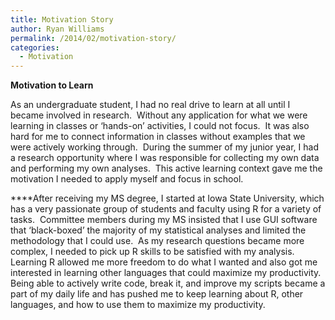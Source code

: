 ```yaml
---
title: Motivation Story
author: Ryan Williams
permalink: /2014/02/motivation-story/
categories:
  - Motivation
---
```

**Motivation to Learn**

As an undergraduate student, I had no real drive to learn at all until I became involved in research.  Without any application for what we were learning in classes or &#8216;hands-on&#8217; activities, I could not focus.  It was also hard for me to connect information in classes without examples that we were actively working through.  During the summer of my junior year, I had a research opportunity where I was responsible for collecting my own data and performing my own analyses.  This active learning context gave me the motivation I needed to apply myself and focus in school.

****After receiving my MS degree, I started at Iowa State University, which has a very passionate group of students and faculty using R for a variety of tasks.  Committee members during my MS insisted that I use GUI software that &#8216;black-boxed&#8217; the majority of my statistical analyses and limited the methodology that I could use.  As my research questions became more complex, I needed to pick up R skills to be satisfied with my analysis.  Learning R allowed me more freedom to do what I wanted and also got me interested in learning other languages that could maximize my productivity.  Being able to actively write code, break it, and improve my scripts became a part of my daily life and has pushed me to keep learning about R, other languages, and how to use them to maximize my productivity.

&nbsp;
